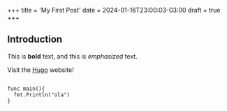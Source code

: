 +++
title = 'My First Post'
date = 2024-01-16T23:00:03-03:00
draft = true
+++

## Introduction

This is **bold** text, and this is _emphasized_ text.

Visit the [Hugo](https://gohugo.io) website!

```golang

func main(){
  fmt.Println("ola")
}

```
